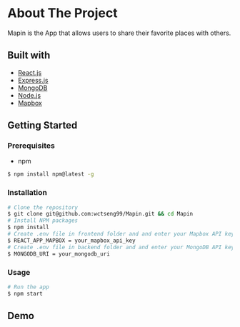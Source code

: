 # About The Project
Mapin is the App that allows users to share their favorite places with others.

## Built with
- [React.js](https://reactjs.org/)
- [Express.js](https://expressjs.com/)
- [MongoDB](https://www.mongodb.com/)
- [Node.js](https://nodejs.org/en/)
- [Mapbox](https://www.mapbox.com/)


## Getting Started

### Prerequisites
- npm
```bash
$ npm install npm@latest -g
```

### Installation

```bash
# Clone the repository
$ git clone git@github.com:wctseng99/Mapin.git && cd Mapin
# Install NPM packages
$ npm install
# Create .env file in frontend folder and and enter your Mapbox API key.
$ REACT_APP_MAPBOX = your_mapbox_api_key
# Create .env file in backend folder and and enter your MongoDB API key.
$ MONGODB_URI = your_mongodb_uri
```

### Usage
```bash
# Run the app
$ npm start
```

## Demo

